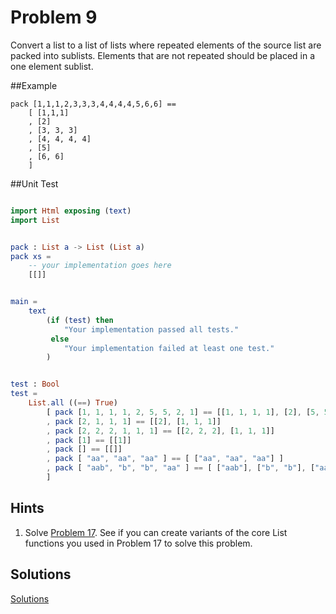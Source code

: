 # Problem 9

Convert a list to a list of lists where repeated elements of the source list are packed into sublists. Elements that are not repeated should be placed in a one element sublist.

##Example
```
pack [1,1,1,2,3,3,3,4,4,4,4,5,6,6] ==
    [ [1,1,1]
    , [2]
    , [3, 3, 3]
    , [4, 4, 4, 4]
    , [5]
    , [6, 6]
    ]
```

##Unit Test
```elm

import Html exposing (text)
import List 


pack : List a -> List (List a)
pack xs =
    -- your implementation goes here
    [[]]


main =
    text
        (if (test) then
            "Your implementation passed all tests."
         else
            "Your implementation failed at least one test."
        )


test : Bool
test =
    List.all ((==) True)
        [ pack [1, 1, 1, 1, 2, 5, 5, 2, 1] == [[1, 1, 1, 1], [2], [5, 5], [2], [1]]
        , pack [2, 1, 1, 1] == [[2], [1, 1, 1]]
        , pack [2, 2, 2, 1, 1, 1] == [[2, 2, 2], [1, 1, 1]]
        , pack [1] == [[1]]
        , pack [] == [[]]
        , pack [ "aa", "aa", "aa" ] == [ ["aa", "aa", "aa"] ]
        , pack [ "aab", "b", "b", "aa" ] == [ ["aab"], ["b", "b"], ["aa"] ]
        ]
```

## Hints
1. Solve [Problem 17](problem_17.md). See if you can create variants of the core List functions you used in Problem 17 to solve this problem. 

## Solutions
[Solutions](../p/p09.md)
